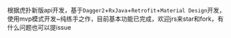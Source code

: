根据虎扑新版api开发，基于`Dagger2`+`RxJava`+`Retrofit`+`Material Design`开发，
使用mvp模式开发~纯练手之作，目前基本功能已完成，欢迎jrs来star和fork，有什么问题也可以提issue











